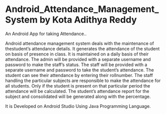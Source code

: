 # Android_Attendance_Management_System by Kota Adithya Reddy
An Android App for taking Attendance..


Android attendance management system deals with the maintenance of thestudent’s attendance details. 
It generates the attendance of the student on basis of presence in class. 
It is maintained on a daily basis of their attendance. 
The admin will be provided with a separate username and password to make the staff’s status. 
The staff will be provided with a separate username and password to take the student’s attendance. 
The student can see their attendance by entering their rollnumber. 
The staff handling the particular subjects are responsible to make the attendance for all students. 
Only if the student is present on that particular period the attendance will be calculated. 
The student’s attendance report for the subject and consolidated will be generated along with the percentage.



It is Developed on Android Studio Using Java Programming Language.

